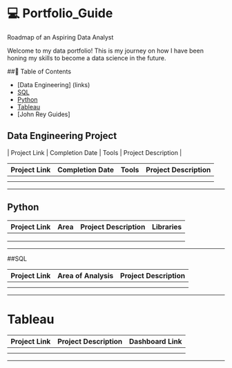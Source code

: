 # 💻 Portfolio_Guide
Roadmap of an Aspiring Data Analyst

Welcome to my data portfolio! This is my journey on how I have been honing my skills to become a data science in the future.

##📝 Table of Contents

- [Data Engineering] (links)
- [SQL](https://github.com/ortigasjohnrey/Understanding_SQL)
- [Python](links)
- [Tableau](links)
- [John Rey Guides]

## Data Engineering Project

| Project Link | Completion Date | Tools | Project Description | 

| Project Link | Completion Date | Tools | Project Description | 
|---|---|---|---|
|  |  |  | |
|  |  |  | |

***

## Python

| Project Link | Area | Project Description | Libraries |    
|---|---|---|---|
|  |  |  |  | 
|  |  |  |  | 
|  |  |  |  | 

***

##SQL

| Project Link | Area of Analysis | Project Description | 
|---|---|---|
|  |  |  | 
|  |  |  | 

***

# Tableau

| Project Link | Project Description | Dashboard Link |
|---|---|---|
|  |  |  |
|  |  |  |

***
